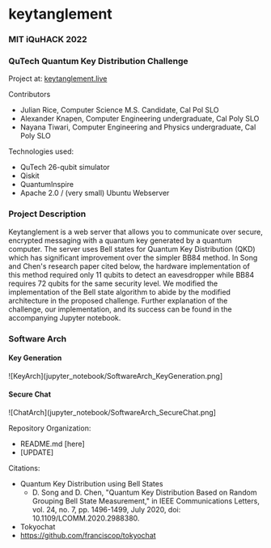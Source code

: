 # keytanglement

### MIT iQuHACK 2022
### QuTech Quantum Key Distribution Challenge

Project at: [keytanglement.live](keytanglement.live)

Contributors 
- Julian Rice, Computer Science M.S. Candidate, Cal Pol SLO
- Alexander Knapen, Computer Engineering undergraduate, Cal Poly SLO
- Nayana Tiwari, Computer Engineering and Physics undergraduate, Cal Poly SLO

Technologies used:
- QuTech 26-qubit simulator
- Qiskit
- QuantumInspire
- Apache 2.0 / (very small) Ubuntu Webserver

### Project Description
Keytanglement is a web server that allows you to communicate over secure, encrypted messaging with a quantum key generated by a quantum computer. 
The server uses Bell states for Quantum Key Distribution (QKD) which has significant improvement over the simpler BB84 method. In Song and Chen's research paper
cited below, the hardware implementation of this method required only 11 qubits to detect an eavesdropper while BB84 requires 72 qubits for the same security level. 
We modified the implementation of the Bell state algorithm to abide by the modified architecture in the proposed challenge. Further explanation of the challenge,
our implementation, and its success can be found in the accompanying Jupyter notebook.

### Software Arch
#### Key Generation
![KeyArch](jupyter_notebook/SoftwareArch_KeyGeneration.png]

#### Secure Chat
![ChatArch](jupyter_notebook/SoftwareArch_SecureChat.png]

Repository Organization:
- README.md [here]
- [UPDATE]

Citations:
- Quantum Key Distribution using Bell States
  - D. Song and D. Chen, "Quantum Key Distribution Based on Random Grouping Bell State Measurement," in IEEE Communications Letters, vol. 24, no. 7, pp. 1496-1499, July 2020, doi: 10.1109/LCOMM.2020.2988380.
 - Tokyochat 
  - https://github.com/franciscop/tokyochat
